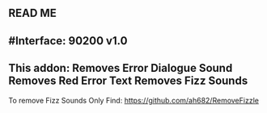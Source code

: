 READ ME
------------------
#Interface: 90200
v1.0
------------------
This addon:
Removes Error Dialogue Sound
Removes Red Error Text
Removes Fizz Sounds
------------------
To remove Fizz Sounds Only Find: https://github.com/ah682/RemoveFizzle
